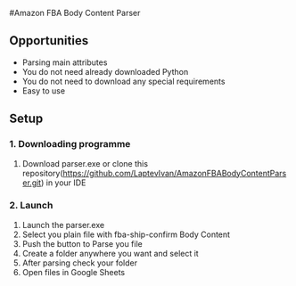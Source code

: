 #Amazon FBA Body Content Parser

## Opportunities
* Parsing main attributes
* You do not need already downloaded Python
* You do not need to download any special requirements
* Easy to use

## Setup
### 1. Downloading programme
1. Download parser.exe or clone this repository(https://github.com/LaptevIvan/AmazonFBABodyContentParser.git) in your IDE
### 2. Launch
1. Launch the parser.exe
2. Select you plain file with fba-ship-confirm Body Content
3. Push the button to Parse you file
4. Create a folder anywhere you want and select it
5. After parsing check your folder
6. Open files in Google Sheets
